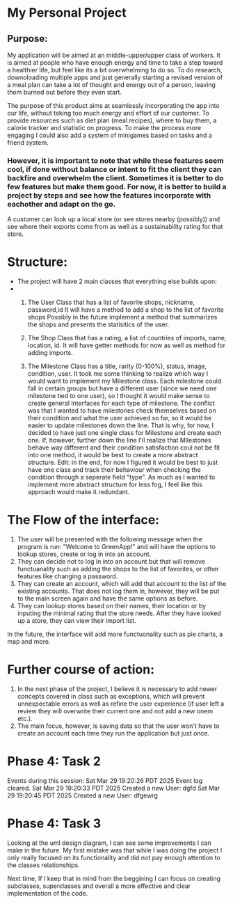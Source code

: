 # My Personal Project


## Purpose:
My application will be aimed at an middle-upper/upper class of workers. It is aimed at people who have enough energy and time to take a step toward a healthier life, but feel like its a bit overwhelming to do so. To do research, downoloading multiple apps and just generally starting a revised version of a meal plan can take a lot of thought and energy out of a person, leaving them burned out before they even start.

The purpose of this product aims at seamlessly incorporating the app into our life, without taking too much energy and effort of our customer. To provide resources such as diet plan (meal recipes), where to buy them, a calorie tracker and statistic on progress. To make the process more engaging I could also add a system of minigames based on tasks and a friend system.

### However, it is important to note that while these features seem cool, if done without balance or intent to fit the client they can backfire and overwhelm the client. Sometimes it is better to do few features but make them good. For now, it is better to build a project by steps and see how the features incorporate with eachother and adapt on the go.

A customer can look up a local store (or see stores nearby (possibly)) and see where their exports come from as well as a sustainability rating for that store.


# Structure:
- The project will have 2 main classes that everything else builds upon:
-   1. The User Class that has a list of favorite shops, nickname,    password,id
        It will have a method to add a shop to the list of favorite shops
        Possibly in the future implement a method that summarizes the shops and presents the statisitics of the user.
    2. The Shop Class that has a rating, a list of countries of imports, name, location, id.
        It will have getter methods for now as well as method for adding imports.

    3. The Milestone Class has a title, rarity (0-100%), status, image, condition, user.
        It took me some thinking to realize which way I would want to implement my Milestone class. Each milestone could fall in certain groups but have a different user (since we need one milestone tied to one user), so I thought it would make sense to create general interfaces for each type of milestone. The conflict was that I wanted to have milestones check themselves based on their condition and what the user achieved so far, so it would be easier to update milestones down the line. That is why, for now, I decided to have just one single class for Milestone and create each one. If, however, further down the line I'll realize that Milestones behave way different and their condition satisfaction coul not be fit into one method, it would be best to create a more abstract structure.
       Edit: in the end, for now I figured it would be best to just have one class and track their behaviour when checking the condition through a seperate field "type". As much as I wanted to implement more abstract structure for less fog, I feel like this approach would make it redundant.
       
# The Flow of the interface:
1. The user will be presented with the following message when the program is run: "Welcome to GreenApp!" and will have the options to lookup stores, create or log in into an account. 
2. They can decide not to log in into an account but that will remove functuanality such as adding the shops to the list of favorites, or other features like changing a password.
3. They can create an account, which will add that account to the list of the existing accounts. That does not log them in, however, they will be put to the main screen again and have the same options as before.
4. They can lookup stores based on their names, their location or by inputing the minimal rating that the store needs. After they have looked up a store, they can view their import list.

In the future, the interface will add more functuonality such as pie charts, a map and more.

# Further course of action:
1. In the next phase of the project, I believe it is necessary to add newer concepts covered in class such as exceptions, which will prevent unnexpectable errors as well as refine the user experience (if user left a review they will overwrite their current one and not add a new onem etc.).
2. The main focus, however, is saving data so that the user won't have to create an account each time they run the application but just once.


# Phase 4: Task 2
Events during this session:
Sat Mar 29 19:20:26 PDT 2025
Event log cleared.
Sat Mar 29 19:20:33 PDT 2025
Created a new User: dgfd
Sat Mar 29 19:20:45 PDT 2025
Created a new User: dfgewrg

# Phase 4: Task 3
Looking at the uml design diagram, I can see some improvements I can make in the future. My first mistake was that while I was doing the project I only really focused on its functionality and did not pay enough attention to the classes relationships.

Next time, If I keep that in mind from the beggining I can focus on creating subclasses, superclasses and overall a more effective and clear implementation of the code.
